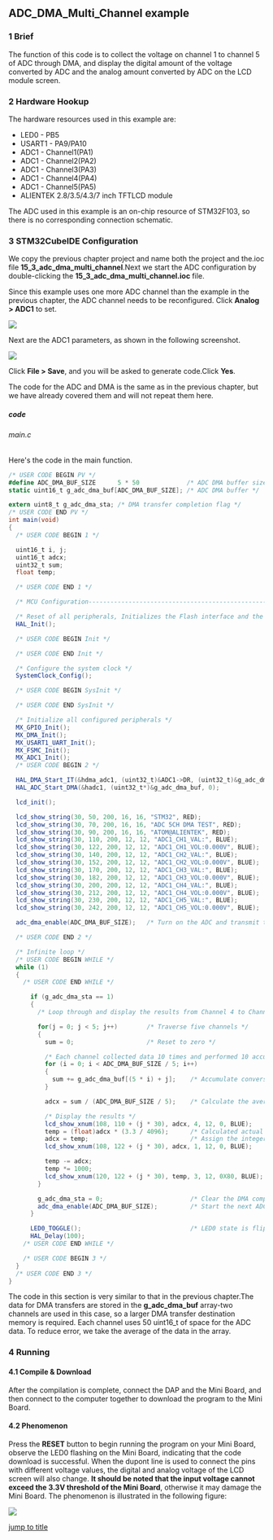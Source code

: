 ## ADC_DMA_Multi_Channel example<a name="brief"></a>

### 1 Brief
The function of this code is to collect the voltage on channel 1 to channel 5 of ADC through DMA, and display the digital amount of the voltage converted by ADC and the analog amount converted by ADC on the LCD module screen.
### 2 Hardware Hookup
The hardware resources used in this example are:
+ LED0 - PB5
+ USART1 - PA9/PA10
+ ADC1 - Channel1(PA1)
+ ADC1 - Channel2(PA2)
+ ADC1 - Channel3(PA3)
+ ADC1 - Channel4(PA4)
+ ADC1 - Channel5(PA5)
+ ALIENTEK  2.8/3.5/4.3/7 inch TFTLCD module

The ADC used in this example is an on-chip resource of STM32F103, so there is no corresponding connection schematic.

### 3 STM32CubeIDE Configuration

We copy the previous chapter project and name both the project and the.ioc file **15_3_adc_dma_multi_channel**.Next we start the ADC configuration by double-clicking the **15_3_adc_dma_multi_channel.ioc** file.

Since this example uses one more ADC channel than the example in the previous chapter, the ADC channel needs to be reconfigured.
Click **Analog > ADC1** to set. 

<img src="../../1_docs/3_figures/15_3_adc_dma_multi_channel/01_channel.png">

Next are the ADC1 parameters, as shown in the following screenshot.

<img src="../../1_docs/3_figures/15_3_adc_dma_multi_channel/02_config.png">

Click **File > Save**, and you will be asked to generate code.Click **Yes**.

The code for the ADC and DMA is the same as in the previous chapter, but we have already covered them and will not repeat them here.

##### code
###### main.c
Here's the code in the main function.
```c#
/* USER CODE BEGIN PV */
#define ADC_DMA_BUF_SIZE      5 * 50             /* ADC DMA buffer size */
static uint16_t g_adc_dma_buf[ADC_DMA_BUF_SIZE]; /* ADC DMA buffer */

extern uint8_t g_adc_dma_sta; /* DMA transfer completion flag */
/* USER CODE END PV */
int main(void)
{
  /* USER CODE BEGIN 1 */

  uint16_t i, j;
  uint16_t adcx;
  uint32_t sum;
  float temp;

  /* USER CODE END 1 */

  /* MCU Configuration--------------------------------------------------------*/

  /* Reset of all peripherals, Initializes the Flash interface and the Systick. */
  HAL_Init();

  /* USER CODE BEGIN Init */

  /* USER CODE END Init */

  /* Configure the system clock */
  SystemClock_Config();

  /* USER CODE BEGIN SysInit */

  /* USER CODE END SysInit */

  /* Initialize all configured peripherals */
  MX_GPIO_Init();
  MX_DMA_Init();
  MX_USART1_UART_Init();
  MX_FSMC_Init();
  MX_ADC1_Init();
  /* USER CODE BEGIN 2 */

  HAL_DMA_Start_IT(&hdma_adc1, (uint32_t)&ADC1->DR, (uint32_t)&g_adc_dma_buf, 0);  /* Start DMA and enable interrupt */
  HAL_ADC_Start_DMA(&hadc1, (uint32_t*)&g_adc_dma_buf, 0);                         /* Turn on the ADC and transmit the result via DMA */

  lcd_init();

  lcd_show_string(30, 50, 200, 16, 16, "STM32", RED);
  lcd_show_string(30, 70, 200, 16, 16, "ADC 5CH DMA TEST", RED);
  lcd_show_string(30, 90, 200, 16, 16, "ATOM@ALIENTEK", RED);
  lcd_show_string(30, 110, 200, 12, 12, "ADC1_CH1_VAL:", BLUE);
  lcd_show_string(30, 122, 200, 12, 12, "ADC1_CH1_VOL:0.000V", BLUE);
  lcd_show_string(30, 140, 200, 12, 12, "ADC1_CH2_VAL:", BLUE);
  lcd_show_string(30, 152, 200, 12, 12, "ADC1_CH2_VOL:0.000V", BLUE);
  lcd_show_string(30, 170, 200, 12, 12, "ADC1_CH3_VAL:", BLUE);
  lcd_show_string(30, 182, 200, 12, 12, "ADC1_CH3_VOL:0.000V", BLUE);
  lcd_show_string(30, 200, 200, 12, 12, "ADC1_CH4_VAL:", BLUE);
  lcd_show_string(30, 212, 200, 12, 12, "ADC1_CH4_VOL:0.000V", BLUE);
  lcd_show_string(30, 230, 200, 12, 12, "ADC1_CH5_VAL:", BLUE);
  lcd_show_string(30, 242, 200, 12, 12, "ADC1_CH5_VOL:0.000V", BLUE);

  adc_dma_enable(ADC_DMA_BUF_SIZE);   /* Turn on the ADC and transmit the result by DMA */

  /* USER CODE END 2 */

  /* Infinite loop */
  /* USER CODE BEGIN WHILE */
  while (1)
  {
    /* USER CODE END WHILE */

      if (g_adc_dma_sta == 1)
      {
        /* Loop through and display the results from Channel 4 to Channel 5. */

        for(j = 0; j < 5; j++)        /* Traverse five channels */
        {
          sum = 0;                    /* Reset to zero */

          /* Each channel collected data 10 times and performed 10 accumulations */
          for (i = 0; i < ADC_DMA_BUF_SIZE / 5; i++)
          {
            sum += g_adc_dma_buf[(5 * i) + j];    /* Accumulate conversion data from the same channel. */
          }

          adcx = sum / (ADC_DMA_BUF_SIZE / 5);    /* Calculate the average. */

          /* Display the results */
          lcd_show_xnum(108, 110 + (j * 30), adcx, 4, 12, 0, BLUE);
          temp = (float)adcx * (3.3 / 4096);      /* Calculated actual voltage values with decimals */
          adcx = temp;                            /* Assign the integer part to the variable 'adcx' */
          lcd_show_xnum(108, 122 + (j * 30), adcx, 1, 12, 0, BLUE);

          temp -= adcx;
          temp *= 1000;
          lcd_show_xnum(120, 122 + (j * 30), temp, 3, 12, 0X80, BLUE);
        }

        g_adc_dma_sta = 0;                        /* Clear the DMA completion status flag. */
        adc_dma_enable(ADC_DMA_BUF_SIZE);         /* Start the next ADC DMA acquisition. */
      }

      LED0_TOGGLE();                              /* LED0 state is flipped */
      HAL_Delay(100);
    /* USER CODE END WHILE */

    /* USER CODE BEGIN 3 */
  }
  /* USER CODE END 3 */
}
```
The code in this section is very similar to that in the previous chapter.The data for DMA transfers are stored in the **g_adc_dma_buf** array-two channels are used in this case, so a larger DMA transfer destination memory is required. Each channel uses 50 uint16_t of space for the ADC data. To reduce error, we take the average of the data in the array.


### 4 Running
#### 4.1 Compile & Download
After the compilation is complete, connect the DAP and the Mini Board, and then connect to the computer together to download the program to the Mini Board.
#### 4.2 Phenomenon
Press the **RESET** button to begin running the program on your Mini Board, observe the LED0 flashing on the Mini Board, indicating that the code download is successful. When the dupont line is used to connect the pins with different voltage values, the digital and analog voltage of the LCD screen will also change. **It should be noted that the input voltage cannot exceed the 3.3V threshold of the Mini Board**, otherwise it may damage the Mini Board. The phenomenon is illustrated in the following figure:

<img src="../../1_docs/3_figures/15_3_adc_dma_multi_channel/03.png">

[jump to title](#brief)